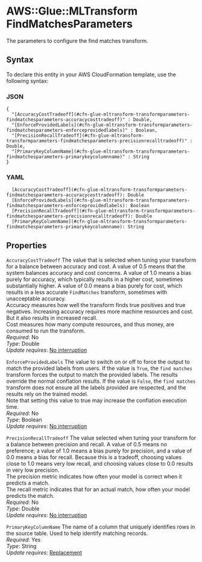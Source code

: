 # AWS::Glue::MLTransform FindMatchesParameters<a name="aws-properties-glue-mltransform-transformparameters-findmatchesparameters"></a>

The parameters to configure the find matches transform\.

## Syntax<a name="aws-properties-glue-mltransform-transformparameters-findmatchesparameters-syntax"></a>

To declare this entity in your AWS CloudFormation template, use the following syntax:

### JSON<a name="aws-properties-glue-mltransform-transformparameters-findmatchesparameters-syntax.json"></a>

```
{
  "[AccuracyCostTradeoff](#cfn-glue-mltransform-transformparameters-findmatchesparameters-accuracycosttradeoff)" : Double,
  "[EnforceProvidedLabels](#cfn-glue-mltransform-transformparameters-findmatchesparameters-enforceprovidedlabels)" : Boolean,
  "[PrecisionRecallTradeoff](#cfn-glue-mltransform-transformparameters-findmatchesparameters-precisionrecalltradeoff)" : Double,
  "[PrimaryKeyColumnName](#cfn-glue-mltransform-transformparameters-findmatchesparameters-primarykeycolumnname)" : String
}
```

### YAML<a name="aws-properties-glue-mltransform-transformparameters-findmatchesparameters-syntax.yaml"></a>

```
  [AccuracyCostTradeoff](#cfn-glue-mltransform-transformparameters-findmatchesparameters-accuracycosttradeoff): Double
  [EnforceProvidedLabels](#cfn-glue-mltransform-transformparameters-findmatchesparameters-enforceprovidedlabels): Boolean
  [PrecisionRecallTradeoff](#cfn-glue-mltransform-transformparameters-findmatchesparameters-precisionrecalltradeoff): Double
  [PrimaryKeyColumnName](#cfn-glue-mltransform-transformparameters-findmatchesparameters-primarykeycolumnname): String
```

## Properties<a name="aws-properties-glue-mltransform-transformparameters-findmatchesparameters-properties"></a>

`AccuracyCostTradeoff`  <a name="cfn-glue-mltransform-transformparameters-findmatchesparameters-accuracycosttradeoff"></a>
The value that is selected when tuning your transform for a balance between accuracy and cost\. A value of 0\.5 means that the system balances accuracy and cost concerns\. A value of 1\.0 means a bias purely for accuracy, which typically results in a higher cost, sometimes substantially higher\. A value of 0\.0 means a bias purely for cost, which results in a less accurate `FindMatches` transform, sometimes with unacceptable accuracy\.  
Accuracy measures how well the transform finds true positives and true negatives\. Increasing accuracy requires more machine resources and cost\. But it also results in increased recall\.   
Cost measures how many compute resources, and thus money, are consumed to run the transform\.  
*Required*: No  
*Type*: Double  
*Update requires*: [No interruption](https://docs.aws.amazon.com/AWSCloudFormation/latest/UserGuide/using-cfn-updating-stacks-update-behaviors.html#update-no-interrupt)

`EnforceProvidedLabels`  <a name="cfn-glue-mltransform-transformparameters-findmatchesparameters-enforceprovidedlabels"></a>
The value to switch on or off to force the output to match the provided labels from users\. If the value is `True`, the `find matches` transform forces the output to match the provided labels\. The results override the normal conflation results\. If the value is `False`, the `find matches` transform does not ensure all the labels provided are respected, and the results rely on the trained model\.  
Note that setting this value to true may increase the conflation execution time\.  
*Required*: No  
*Type*: Boolean  
*Update requires*: [No interruption](https://docs.aws.amazon.com/AWSCloudFormation/latest/UserGuide/using-cfn-updating-stacks-update-behaviors.html#update-no-interrupt)

`PrecisionRecallTradeoff`  <a name="cfn-glue-mltransform-transformparameters-findmatchesparameters-precisionrecalltradeoff"></a>
The value selected when tuning your transform for a balance between precision and recall\. A value of 0\.5 means no preference; a value of 1\.0 means a bias purely for precision, and a value of 0\.0 means a bias for recall\. Because this is a tradeoff, choosing values close to 1\.0 means very low recall, and choosing values close to 0\.0 results in very low precision\.  
The precision metric indicates how often your model is correct when it predicts a match\.   
The recall metric indicates that for an actual match, how often your model predicts the match\.  
*Required*: No  
*Type*: Double  
*Update requires*: [No interruption](https://docs.aws.amazon.com/AWSCloudFormation/latest/UserGuide/using-cfn-updating-stacks-update-behaviors.html#update-no-interrupt)

`PrimaryKeyColumnName`  <a name="cfn-glue-mltransform-transformparameters-findmatchesparameters-primarykeycolumnname"></a>
The name of a column that uniquely identifies rows in the source table\. Used to help identify matching records\.  
*Required*: Yes  
*Type*: String  
*Update requires*: [Replacement](https://docs.aws.amazon.com/AWSCloudFormation/latest/UserGuide/using-cfn-updating-stacks-update-behaviors.html#update-replacement)